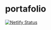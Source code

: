 # portafolio

[![Netlify Status](https://api.netlify.com/api/v1/badges/b694b9b2-7194-48f2-800b-4f53eb1ce56f/deploy-status)](https://app.netlify.com/sites/skalexstuchportafolio/deploys)
